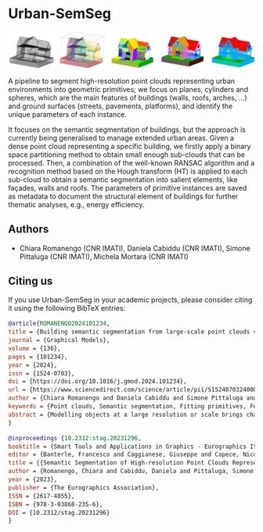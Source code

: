 # Urban-SemSeg

<p align="center"><img src="teaser.png" width="1000"></p>

A pipeline to segment high-resolution point clouds representing urban environments into geometric primitives; we focus on planes, cylinders and spheres, which are the main features of buildings (walls, roofs, arches, ...) and
ground surfaces (streets, pavements, platforms), and identify the unique parameters of each instance. 

It focuses on the semantic segmentation of buildings, but the approach is currently being generalised to manage extended urban areas. Given a dense point cloud representing a specific building, we firstly apply a binary space partitioning method to obtain small enough sub-clouds that can be processed. Then, a combination of the well-known RANSAC algorithm and a recognition method based on the Hough transform (HT) is applied to each sub-cloud to obtain a semantic segmentation into salient elements, like façades, walls and roofs. The parameters of primitive instances are saved as metadata to document the structural element of buildings for further thematic analyses, e.g., energy efficiency.

## Authors
* Chiara Romanengo (CNR IMATI), Daniela Cabiddu (CNR IMATI), Simone Pittaluga (CNR IMATI), Michela Mortara (CNR IMATI)

## Citing us
If you use Urban-SemSeg in your academic projects, please consider citing it using the following BibTeX entries:

```bibtex
@article{ROMANENGO2024101234,
title = {Building semantic segmentation from large-scale point clouds via primitive recognition},
journal = {Graphical Models},
volume = {136},
pages = {101234},
year = {2024},
issn = {1524-0703},
doi = {https://doi.org/10.1016/j.gmod.2024.101234},
url = {https://www.sciencedirect.com/science/article/pii/S1524070324000225},
author = {Chiara Romanengo and Daniela Cabiddu and Simone Pittaluga and Michela Mortara},
keywords = {Point clouds, Semantic segmentation, Fitting primitives, Feature recognition, Urban digital twins},
abstract = {Modelling objects at a large resolution or scale brings challenges in the storage and processing of data and requires efficient structures. In the context of modelling urban environments, we face both issues: 3D data from acquisition extends at geographic scale, and digitization of buildings of historical value can be particularly dense. Therefore, it is crucial to exploit the point cloud derived from acquisition as much as possible, before (or alongside) deriving other representations (e.g., surface or volume meshes) for further needs (e.g., visualization, simulation). In this paper, we present our work in processing 3D data of urban areas towards the generation of a semantic model for a city digital twin. Specifically, we focus on the recognition of shape primitives (e.g., planes, cylinders, spheres) in point clouds representing urban scenes, with the main application being the semantic segmentation into walls, roofs, streets, domes, vaults, arches, and so on. Here, we extend the conference contribution in Romanengo et al. (2023a), where we presented our preliminary results on single buildings. In this extended version, we generalize the approach to manage whole cities by preliminarily splitting the point cloud building-wise and streamlining the pipeline. We added a thorough experimentation with a benchmark dataset from the city of Tallinn (47,000 buildings), a portion of Vaihingen (170 building) and our case studies in Catania and Matera, Italy (4 high-resolution buildings). Results show that our approach successfully deals with point clouds of considerable size, either surveyed at high resolution or covering wide areas. In both cases, it proves robust to input noise and outliers but sensitive to uneven sampling density.}
}
```

```bibtex
@inproceedings {10.2312:stag.20231296,
booktitle = {Smart Tools and Applications in Graphics - Eurographics Italian Chapter Conference},
editor = {Banterle, Francesco and Caggianese, Giuseppe and Capece, Nicola and Erra, Ugo and Lupinetti, Katia and Manfredi, Gilda},
title = {{Semantic Segmentation of High-resolution Point Clouds Representing Urban Contexts}},
author = {Romanengo, Chiara and Cabiddu, Daniela and Pittaluga, Simone and Mortara, Michela},
year = {2023},
publisher = {The Eurographics Association},
ISSN = {2617-4855},
ISBN = {978-3-03868-235-6},
DOI = {10.2312/stag.20231296}
}
```
